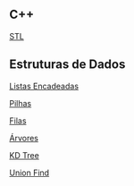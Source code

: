 ## C++

[STL][stl]

## Estruturas de Dados

[Listas Encadeadas][listas]

[Pilhas][pilhas]

[Filas][filas]

[Árvores][arvores]

[KD Tree][kdtree]

[Union Find][unionfind]

[stl]:        https://github.com/maratonago/maratonago.github.io/raw/master/_includes/attached_files/c_plus_plus/slides_tap.pdf
[listas]:     https://github.com/maratonago/maratonago.github.io/raw/master/_includes/attached_files/data_structures/10-listas-encadeadas.pdf
[pilhas]:     https://github.com/maratonago/maratonago.github.io/raw/master/_includes/attached_files/data_structures/11-pilhas.pdf
[filas]:      https://github.com/maratonago/maratonago.github.io/raw/master/_includes/attached_files/data_structures/12-filas.pdf
[arvores]:    https://github.com/maratonago/maratonago.github.io/raw/master/_includes/attached_files/data_structures/13-arvores.pdf
[kdtree]:     https://github.com/maratonago/maratonago.github.io/raw/master/_includes/attached_files/data_structures/tap-kdtree.pdf
[unionfind]:  https://github.com/maratonago/maratonago.github.io/raw/master/_includes/attached_files/data_structures/union-find.pdf
